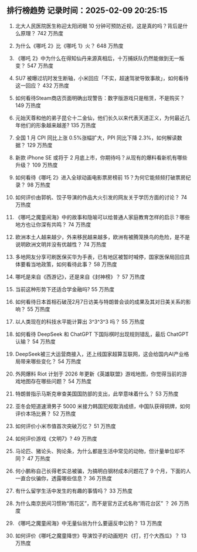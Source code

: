 
## 排行榜趋势 记录时间：2025-02-09 20:25:15
  
  1. 北大人民医院医生称迎太阳闭眼 10 分钟可预防近视，这是真的吗？背后是什么原理？ 742 万热度
    
  2. 为什么《哪吒 2》比《哪吒 1》火？ 648 万热度
    
  3. 《哪吒 2》中为什么在得知仙丹来源真相后，十万捕妖队仍然能做到无一叛变？ 547 万热度
    
  4. SU7 被曝过坑时发生断轴，小米回应「不实，超速驾驶导致事故」，如何看待这一回应？ 432 万热度
    
  5. 如何看待Steam商店页面明确出现警告：数字版游戏只是租赁，不是购买？ 149 万热度
    
  6. 元始天尊和他的弟子昆仑十二金仙，他们长久以来代表天道正义，为何最近几年他们的形象越来越差? 135 万热度
    
  7. 全国 1 月 CPI 同比上涨 0.5%涨幅扩大，PPI 同比下降 2.3%，如何解读数据？ 129 万热度
    
  8. 新款 iPhone SE 或将于 2 月底上市，你期待吗？从现有的爆料看新机有哪些升级？ 109 万热度
    
  9. 如何看待《哪吒 2》进入全球动画电影票房榜前 15？为何它能频频打破票房纪录？ 98 万热度
    
  10. 如何评价由郭帆、饺子导演的作品大火引发的网友关于学历方面的讨论？ 74 万热度
    
  11. 《哪吒之魔童闹海》中的故事和隐喻可以给普通人家庭教育怎样的启示？哪些地方也让你深有共鸣？ 74 万热度
    
  12. 欧洲本土人越来越少，外来移民越来越多，欧洲有被腾笼换鸟的危险，是不是说明欧洲文明并没有优越性？ 74 万热度
    
  13. 多地网友分享可刷医保买华为手表，已有地区被暂时喊停，国家医保局回应具体要看当地政策，如何看待此事？ 58 万热度
    
  14. 哪吒是来自《西游记》，还是来自《封神榜》？ 57 万热度
    
  15. 当前这种形势下还适合学金融吗? 55 万热度
    
  16. 如何看待日本首相石破茂2月7日访美与特朗普会谈的成果及其对日美关系的影响？ 55 万热度
    
  17. 以人类现在的科技水平能计算出 3^3^3^3 吗？ 55 万热度
    
  18. 如何看待 DeepSeek 和 ChatGPT 下国际棋时出现规则错乱，最后 ChatGPT 认输？ 54 万热度
    
  19. DeepSeek被三大运营商接入，还上线国家超算互联网，这会给国内AI产业格局带来哪些变化？ 54 万热度
    
  20. 外网爆料 Riot 计划于 2026 年更新《英雄联盟》游戏地图，你觉得当前的游戏地图存在哪些问题？ 54 万热度
    
  21. 特朗普指示马斯克审查美国国防部的支出，此举意味着什么？ 53 万热度
    
  22. 亚冬会短道速滑男子 5000 米接力韩国犯规取消成绩，中国队获得铜牌，如何评价本场比赛？ 52 万热度
    
  23. 如何评价小米市值首次突破万亿？ 51 万热度
    
  24. 如何评价游戏《文明7》? 49 万热度
    
  25. 马论匹、猪论头、狗论条，为什么都是生活中常见的动物，但计量单位却不同？ 47 万热度
    
  26. 何小鹏称自己长得老实总被骗，为搞明白钢材成本问题花了 9 个月，下面的人一直合伙骗你，透露哪些信息？ 36 万热度
    
  27. 有什么留学生活中发生的有趣的事情吗？ 33 万热度
    
  28. 为什么南京民间习惯称“雨花区”，而不是官方正式名称“雨花台区” ？ 26 万热度
    
  29. 《哪吒之魔童闹海》中无量仙翁为什么要逼反申公豹？ 13 万热度
    
  30. 如何评价《哪吒之魔童降世》导演饺子的动画短片《打，打个大西瓜》？ 13 万热度
    